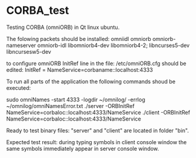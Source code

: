 # CORBA_test
Testing CORBA (omniORB) in Qt linux ubuntu.


The folowing packets should be installed:
omniidl omniorb omniorb-nameserver omniorb-idl libomniorb4-dev libomniorb4-2;
libncurses5-dev libncursesw5-dev

to configure omniORB InitRef line in the file: /etc/omniORB.cfg should be edited:
InitRef = NameService=corbaname::localhost:4333


To run all parts of the application the following commands shoud be executed:

sudo omniNames -start 4333 -logdir ~/omnilog/ -errlog ~/omnilog/omniNamesError.txt
./server -ORBInitRef NameService=corbaloc::localhost:4333/NameService
./client -ORBInitRef NameService=corbaloc::localhost:4333/NameService

Ready to test binary files: "server" and "client" are located in folder "bin".

Expected test result:
during typing symbols in client console window the same symbols immediately appear in server console window.
